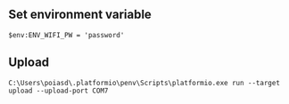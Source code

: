 ## Set environment variable

```
$env:ENV_WIFI_PW = 'password'
```

## Upload

```
C:\Users\poiasd\.platformio\penv\Scripts\platformio.exe run --target upload --upload-port COM7
```